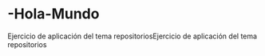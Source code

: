 # -Hola-Mundo
Ejercicio de aplicación del tema repositoriosEjercicio de aplicación del tema repositorios
